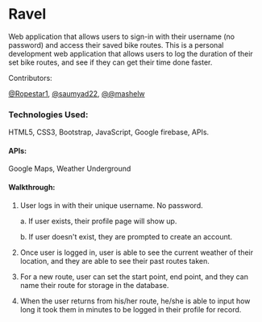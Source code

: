 # Ravel

Web application that allows users to sign-in with their username (no password) and access their saved bike routes. This is a personal development web application that allows users to log the duration of their set bike routes, and see if they can get their time done faster.

Contributors:

[@Ropestar1](https://github.com/Ropestar1), [@saumyad22](https://github.com/saumyad22), [@@mashelw](https://github.com/mashelw) 


### Technologies Used:
HTML5, CSS3, Bootstrap, JavaScript, Google firebase, APIs.

#### APIs:
Google Maps, Weather Underground

#### Walkthrough:
1. User logs in with their unique username. No password.

   a. If user exists, their profile page will show up.
   
   b. If user doesn't exist, they are prompted to create an account.

2. Once user is logged in, user is able to see the current weather of their location, and they are able to see their past routes taken.

3. For a new route, user can set the start point, end point, and they can name their route for storage in the database.

4. When the user returns from his/her route, he/she is able to input how long it took them in minutes to be logged in their profile for record.